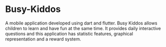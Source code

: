 # Busy-Kiddos
A mobile application developed using dart and flutter. Busy Kiddos allows children to learn and have fun at the same time. It provides daily interactive questions and this application has statistic features, graphical representation and a reward system.
